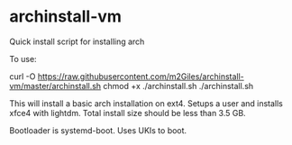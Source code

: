 # archinstall-vm
Quick install script for installing arch

To use:

curl -O https://raw.githubusercontent.com/m2Giles/archinstall-vm/master/archinstall.sh
chmod +x ./archinstall.sh
./archinstall.sh

This will install a basic arch installation on ext4. Setups a user and installs xfce4 with lightdm. Total install size should be less than 3.5 GB.

Bootloader is systemd-boot. Uses UKIs to boot.
